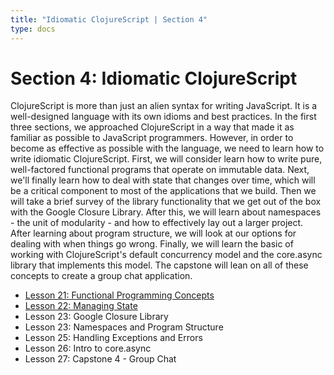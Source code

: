 ```yaml
---
title: "Idiomatic ClojureScript | Section 4"
type: docs
---
```


# Section 4: Idiomatic ClojureScript

ClojureScript is more than just an alien syntax for writing JavaScript. It is a well-designed
language with its own idioms and best practices. In the first three sections, we approached
ClojureScript in a way that made it as familiar as possible to JavaScript programmers. However,
in order to become as effective as possible with the language, we need to learn how to write
idiomatic ClojureScript. First, we will consider learn how to write pure, well-factored functional
programs that operate on immutable data. Next, we'll finally learn how to deal with state that changes
over time, which will be a critical component to most of the applications that we build. Then we will
take a brief survey of the library functionality that we get out of the box with the Google Closure
Library. After this, we will learn about namespaces - the unit of modularity - and how to effectively
lay out a larger project. After learning about program structure, we will look at our options for dealing
with when things go wrong. Finally, we will learn the basic of working with ClojureScript's default
concurrency model and the core.async library that implements this model. The capstone will lean on all
of these concepts to create a group chat application.


- [Lesson 21: Functional Programming Concepts](/section-4/lesson-21-functional-programming-concepts/)
- [Lesson 22: Managing State](/section-4/lesson-22-managing-state/)
- Lesson 23: Google Closure Library
- Lesson 23: Namespaces and Program Structure
- Lesson 25: Handling Exceptions and Errors
- Lesson 26: Intro to core.async
- Lesson 27: Capstone 4 - Group Chat
